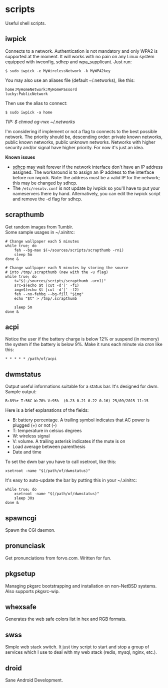 scripts
=======
Useful shell scripts.

iwpick
------
Connects to a network. Authentication is not mandatory and only WPA2 is supported at the moment. It will works with no pain on any Linux system equipped with iwconfig, sdhcp and wpa_supplicant. Just run:

	$ sudo iwpick -e MyWirelessNetwork -k MyWPA2key

You may also use an aliases file (default ~/.networks), like this:

	home:MyHomeNetwork:MyHomePassord
	lucky:PublicNetwork
	
Then use the alias to connect:

	$ sudo iwpick -a home

*TIP: $ chmod og-rwx ~/.networks*

I'm considering if implement or not a flag to connects to the best possible network. The priority should be, descending order: private known networks, public known networks, public unknown networks. Networks with higher security and/or signal have higher priority. For now it's just an idea.

**Known issues**
- [sdhcp](http://git.2f30.org/sdhcp/) may wait forever if the network interface don't have an IP address assigned. The workaround is to assign an IP address to the interface before run iwpick. Note: the address must be a valid IP for the network; this may be changed by sdhcp.
- The `/etc/resolv.conf` is not update by iwpick so you'll have to put your nameservers there by hand. Alternatively, you can edit the iwpick script and remove the -d flag for sdhcp.

scrapthumb
----------
Get random images from Tumblr.  
Some sample usages in ~/.xinitrc:

	# Change wallpaper each 5 minutes 
	while true; do
		feh --bg-max $(~/sources/scripts/scrapthumb -rn1)
		sleep 5m
	done &

	# Change wallpaper each 5 minutes by storing the source
	# into /tmp/.scrapthumb (new with the -u flag)
	while true; do
		t="$(~/sources/scripts/scrapthumb -urn1)"
		src=$(echo $t |cut -d'|' -f1)
		img=$(echo $t |cut -d'|' -f2)
		feh --no-fehbg --bg-fill "$img"
		echo "$t" > /tmp/.scrapthumb

		sleep 5m
	done &

acpi
----
Notice the user if the battery charge is below 12% or suspend (in memory) the
system if the battery is below 9%. Make it runs each minute via cron like this:
```
* * * * * /path/of/acpi
```

dwmstatus
---------
Output useful informations suitable for a status bar. It's designed for dwm.
Sample output:
```
B:89%+ T:56C W:70% V:95%  (0.23 0.21 0.22 0.16) 25/09/2015 11:15
```

Here is a brief explanations of the fields:

- B: battery percentage. A trailing symbol indicates that AC power is plugged (+) or not (-)
- T: temperature in celsius degrees
- W: wireless signal
- V: volume. A trailing asterisk indicates if the mute is on
- Load average between parenthesis
- Date and time

To set the dwm bar you have to call xsetroot, like this:
```
xsetroot -name "$(/path/of/dwmstatus)"
```

It's easy to auto-update the bar by putting this in your ~/.xinitrc:
```
while true; do
	xsetroot -name "$(/path/of/dwmstatus)"
	sleep 30s
done &
```

spawncgi
--------
Spawn the CGI daemon.

pronunciask
-----------
Get pronunciations from forvo.com. Written for fun.

pkgsetup
--------
Managing pkgsrc bootstrapping and installation on non-NetBSD systems. Also
supports pkgsrc-wip.

whexsafe
--------
Generates the web safe colors list in hex and RGB formats.

swss
----
Simple web stack switch. It just tiny script to start and stop a group of
services which I use to deal with my web stack (redis, mysql, nginx, etc.).

droid
-----
Sane Android Development.
